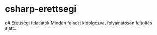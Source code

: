 # csharp-erettsegi
c# Érettségi feladatok
Minden feladat kidolgozva, folyamatosan feltöltés alatt..
